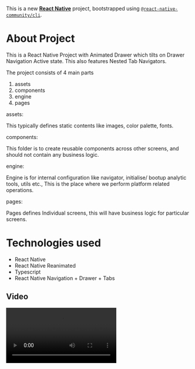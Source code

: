 This is a new [**React Native**](https://reactnative.dev) project, bootstrapped using [`@react-native-community/cli`](https://github.com/react-native-community/cli).

# About Project

This is a React Native Project with Animated Drawer which tilts on Drawer Navigation Active state. This also features Nested Tab Navigators.

The project consists of 4 main parts

1. assets
2. components
3. engine
4. pages

assets:

This typically defines static contents like images, color palette, fonts.

components:

This folder is to create reusable components across other screens, and should not contain any business logic.

engine:

Engine is for internal configuration like navigator, initialise/ bootup analytic tools, utils etc., This is the place where we perform platform related operations.

pages:

Pages defines Individual screens, this will have business logic for particular screens.

# Technologies used

- React Native
- React Native Reanimated
- Typescript
- React Native Navigation + Drawer + Tabs

## Video

<p>
<video src="">
</p>
